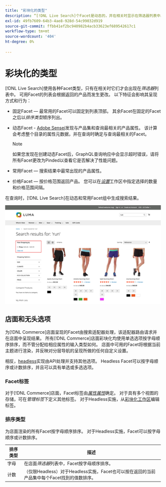 ```yaml
---
title: "彩块化的类型"
description: “[!DNL Live Search]个Facet是动态的，并在相关时显示在筛选器列表中。”
exl-id: 49fb7609-64b3-4ae8-928d-54c99032d919
source-git-commit: ffbb41ef2bc940982b4acb33623ef689542617c1
workflow-type: tm+mt
source-wordcount: '404'
ht-degree: 0%

---
```


# 彩块化的类型

[!DNL Live Search]使用各种Facet类型，只有在相关时它们才会出现在&#x200B;*筛选器*&#x200B;列表中。 可用Facet的列表会根据返回的产品而发生更改。 以下特征会影响其呈现方式和行为：

* 固定Facet — 最常用的Facet可以固定到列表顶部。 其余Facet在固定的Facet之后以&#x200B;*排序类型*&#x200B;顺序列出。
* 动态Facet - [Adobe Sensei](https://www.adobe.com/sensei.html)发现与产品集和查询最相关的产品属性。 该计算会考虑整个目录的属性元数据，并在查询时确定与查询最相关的Facet。

  >[!NOTE]
  >
  >如果您发现在创建动态Facet后，GraphQL查询响应中会显示超时错误，请将所有Facet更改为Pinded以查看它是否解决了性能问题。

* 常用Facet — 搜索结果中最常出现的产品属性。
* 价格Facet — 按价格范围返回产品。 您可以在&#x200B;[*设置*](settings.md)&#x200B;工作区中指定选择的数量和价格范围间隔。

在查询时，[!DNL Live Search]在动态和常用Facet组中生成搜索结果。

![Facet — 价格](assets/storefront-search-results-run-price.png)

## 店面和无头选项

为[!DNL Commerce]店面呈现的Facet由搜索适配器处理，该适配器路由请求并在店面中呈现结果。 所有[!DNL Commerce]店面彩块化均使用单选选项按字母顺序排序，而不管分配给相应属性的输入类型如何。 店面中可用的Facet将根据当前主题进行渲染，并反映对分层导航的呈现所做的任何自定义设置。

相反，[headless](https://developer.adobe.com/commerce/php/architecture/technical-vision/web-api/)实现由API处理并支持其他选项。 Headless Facet可以按字母顺序或计数排序，并且可以具有单选或多选选项。

### Facet标签

对于[!DNL Commerce]店面，Facet标签由&#x200B;[*属性属性*](https://experienceleague.adobe.com/docs/commerce-admin/catalog/product-attributes/create/attribute-product-create.html)确定。 对于具有多个视图的存储，可在&#x200B;*管理标签*&#x200B;下定义其他标签。 对于Headless实施，从[彩块化工作区](faceting-workspace.md)编辑标签。

### 排序类型

为店面渲染的所有Facet按字母顺序排序。 对于Headless实施，Facet可以按字母顺序或计数排序。

| 排序类型 | 描述 |
|--- |--- |
| 字母 | 在店面&#x200B;*筛选器*&#x200B;列表中，Facet按字母顺序排序。 |
| 计数 | （仅限Headless）对于Headless实施，Facet也可以按在返回的当前产品集中每个Facet找到的值数排序。 |
